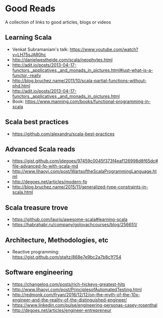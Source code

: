 # Good Reads
A collection of links to good articles, blogs or videos


## Learning Scala
* Venkat Subramaniam's talk: https://www.youtube.com/watch?v=LH75sJAR0hc
* http://danielwestheide.com/scala/neophytes.html 
* http://adit.io/posts/2013-04-17-functors,_applicatives,_and_monads_in_pictures.html#just-what-is-a-functor,-really
* http://blog.bruchez.name/2011/10/scala-partial-functions-without-phd.html
* http://adit.io/posts/2013-04-17-functors,_applicatives,_and_monads_in_pictures.html
* Book: https://www.manning.com/books/functional-programming-in-scala

## Scala best practices
* https://github.com/alexandru/scala-best-practices

## Advanced Scala reads
* https://gist.github.com/jdegoes/97459c0045f373f4eaf126998d8f65dc#file-advanced-fp-with-scala-md
* http://www.lihaoyi.com/post/WartsoftheScalaProgrammingLanguage.html
* http://degoes.net/articles/modern-fp
* http://blog.bruchez.name/2015/11/generalized-type-constraints-in-scala.html

## Scala treasure trove
* https://github.com/lauris/awesome-scala#learning-scala
* https://habrahabr.ru/company/golovachcourses/blog/256651/

## Architecture, Methodologies, etc
* Reactive programming: https://gist.github.com/staltz/868e7e9bc2a7b8c1f754

## Software engineering
* https://changelog.com/posts/rich-hickeys-greatest-hits
* http://www.lihaoyi.com/post/PrinciplesofAutomatedTesting.html
* http://redmonk.com/fryan/2016/12/12/on-the-myth-of-the-10x-engineer-and-the-reality-of-the-distinguished-engineer/
* https://www.linkedin.com/pulse/engineering-personas-casey-rosenthal
* http://degoes.net/articles/engineer-entrepreneur
